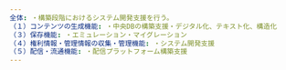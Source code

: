 ```yaml
---
全体: ・構築段階におけるシステム開発支援を行う。
（１）コンテンツの生成機能: ・中央DBの構築支援・デジタル化、テキスト化、構造化
（３）保存機能: ・エミュレーション・マイグレーション
（４）権利情報・管理情報の収集・管理機能: ・システム開発支援
（５）配信・流通機能: ・配信プラットフォーム構築支援
---
```

